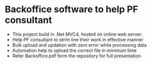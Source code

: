 # Backoffice software to help PF consultant
- This project build in .Net MVC4, hosted on online web server. 
- Help PF consultant to strim line their work in effective manner
- Bulk upload and updation with zero error while processing data
- Automation help to upload the correct file in minimum time
- Refer Backoffice.pdf form the repository for full presentation

